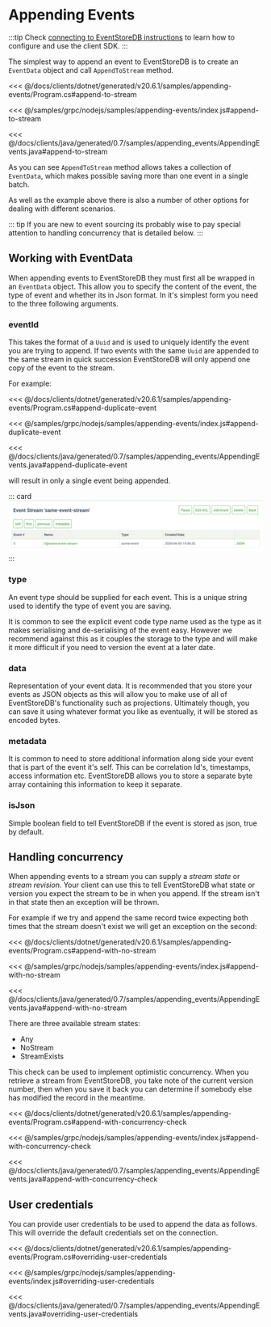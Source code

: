 # Appending Events

:::tip
Check [connecting to EventStoreDB instructions](../getting-started/connecting.md#required-packages) to learn how to configure and use the client SDK.
:::

The simplest way to append an event to EventStoreDB is to create an `EventData` object and call `AppendToStream` method.

<xode-group>
<xode-block title="C#">

<<< @/docs/clients/dotnet/generated/v20.6.1/samples/appending-events/Program.cs#append-to-stream
</xode-block>
<xode-block title="NodeJS">

<<< @/samples/grpc/nodejs/samples/appending-events/index.js#append-to-stream
</xode-block>
<xode-block title="Java">

<<< @/docs/clients/java/generated/0.7/samples/appending_events/AppendingEvents.java#append-to-stream
</xode-block>
</xode-group>

As you can see `AppendToStream` method allows takes a collection of `EventData`, which makes possible saving more than one event in a single batch.
 
As well as the example above there is also a number of other options for dealing with different scenarios. 

::: tip
If you are new to event sourcing its probably wise to pay special attention to handling concurrency that is detailed below.
:::

## Working with EventData

When appending events to EventStoreDB they must first all be wrapped in an `EventData` object. This allow you to specify the content of the event, the type of event and whether its in Json format. In it's simplest form you need to the three following arguments.

### eventId

This takes the format of a `Uuid` and is used to uniquely identify the event you are trying to append. If two events with the same `Uuid` are appended to the same stream in quick succession EventStoreDB will only append one copy of the event to the stream. 

For example:

<xode-group>
<xode-block title="C#">

<<< @/docs/clients/dotnet/generated/v20.6.1/samples/appending-events/Program.cs#append-duplicate-event
</xode-block>
<xode-block title="NodeJS">

<<< @/samples/grpc/nodejs/samples/appending-events/index.js#append-duplicate-event
</xode-block>
<xode-block title="Java">

<<< @/docs/clients/java/generated/0.7/samples/appending_events/AppendingEvents.java#append-duplicate-event
</xode-block>
</xode-group>

will result in only a single event being appended.

::: card
![Duplicate Event](./images/dupicate-event.png)
:::

### type

An event type should be supplied for each event. This is a unique string used to identify the type of event you are saving. 

It is common to see the explicit event code type name used as the type as it makes serialising and de-serialising of the event easy. However we recommend against this as it couples the storage to the type and will make it more difficult if you need to version the event at a later date.

### data

Representation of your event data. It is recommended that you store your events as JSON objects as this will allow you to make use of all of EventStoreDB's functionality such as projections. Ultimately though, you can save it using whatever format you like as eventually, it will be stored as encoded bytes.

### metadata

It is common to need to store additional information along side your event that is part of the event it's self. This can be correlation Id's, timestamps, access information etc. EventStoreDB allows you to store a separate byte array containing this information to keep it separate.

### isJson

Simple boolean field to tell EventStoreDB if the event is stored as json, true by default.

## Handling concurrency

When appending events to a stream you can supply a *stream state* or *stream revision*. Your client can use this to tell EventStoreDB what state or version you expect the stream to be in when you append. If the stream isn't in that state then an exception will be thrown. 

For example if we try and append the same record twice expecting both times that the stream doesn't exist we will get an exception on the second:

<xode-group>
<xode-block title="C#">

<<< @/docs/clients/dotnet/generated/v20.6.1/samples/appending-events/Program.cs#append-with-no-stream
</xode-block>
<xode-block title="NodeJS">

<<< @/samples/grpc/nodejs/samples/appending-events/index.js#append-with-no-stream
</xode-block>
<xode-block title="Java">

<<< @/docs/clients/java/generated/0.7/samples/appending_events/AppendingEvents.java#append-with-no-stream
</xode-block>
</xode-group>

There are three available stream states: 
- Any
- NoStream
- StreamExists

This check can be used to implement optimistic concurrency. When you retrieve a stream from EventStoreDB, you take note of the current version number, then when you save it back you can determine if somebody else has modified the record in the meantime.

<xode-group>
<xode-block title="C#">

<<< @/docs/clients/dotnet/generated/v20.6.1/samples/appending-events/Program.cs#append-with-concurrency-check
</xode-block>
<xode-block title="NodeJS">

<<< @/samples/grpc/nodejs/samples/appending-events/index.js#append-with-concurrency-check
</xode-block>
<xode-block title="Java">

<<< @/docs/clients/java/generated/0.7/samples/appending_events/AppendingEvents.java#append-with-concurrency-check
</xode-block>
</xode-group>

<!-- ## Options
TODO -->

## User credentials
You can provide user credentials to be used to append the data as follows. This will override the default credentials set on the connection.

<xode-group>
<xode-block title="C#">

<<< @/docs/clients/dotnet/generated/v20.6.1/samples/appending-events/Program.cs#overriding-user-credentials
</xode-block>
<xode-block title="NodeJS">

<<< @/samples/grpc/nodejs/samples/appending-events/index.js#overriding-user-credentials
</xode-block>
<xode-block title="Java">

<<< @/docs/clients/java/generated/0.7/samples/appending_events/AppendingEvents.java#overriding-user-credentials
</xode-block>
</xode-group>
